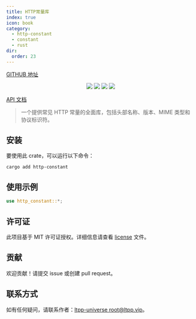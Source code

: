 ```yaml
---
title: HTTP常量库
index: true
icon: book
category:
  - http-constant
  - constant
  - rust
dir:
  order: 23
---
```


<Share colorful />

[GITHUB 地址](https://github.com/ltpp-universe/http-constant)

<center>

[![](https://img.shields.io/crates/v/http-constant.svg)](https://crates.io/crates/http-constant)
[![](https://docs.rs/http-constant/badge.svg)](https://docs.rs/http-constant)
[![](https://github.com/ltpp-universe/http-constant/workflows/Rust/badge.svg)](https://github.com/ltpp-universe/http-constant/actions?query=workflow:Rust)
[![](https://img.shields.io/crates/l/http-constant.svg)](./license)

</center>

[API 文档](https://docs.rs/http-constant/latest/http_constant/)

> 一个提供常见 HTTP 常量的全面库，包括头部名称、版本、MIME 类型和协议标识符。

## 安装

要使用此 crate，可以运行以下命令：

```shell
cargo add http-constant
```

## 使用示例

```rust
use http_constant::*;
```

## 许可证

此项目基于 MIT 许可证授权。详细信息请查看 [license](license) 文件。

## 贡献

欢迎贡献！请提交 issue 或创建 pull request。

## 联系方式

如有任何疑问，请联系作者：[ltpp-universe <root@ltpp.vip>](mailto:root@ltpp.vip)。

<Bottom />
